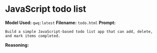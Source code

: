 # JavaScript todo list

**Model Used:** `qwq:latest`
**Filename:** `todo.html`
**Prompt:**

```
Build a simple JavaScript-based todo list app that can add, delete, and mark items completed.
```

**Reasoning:**

```

```